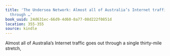 ```yaml
---
title: 'The Undersea Network: Almost all of Australia’s Internet traffic goes out
  through …'
book_uuid: 24d631ec-66d9-4d60-8a77-08d222f0851d
location: 355-355
source: kindle
---
```


Almost all of Australia’s Internet traffic goes out through a single thirty-mile stretch,